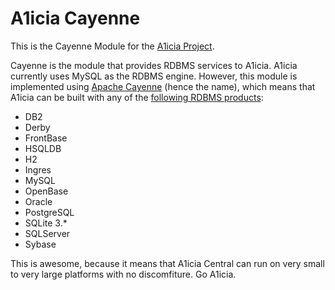 # A1icia Cayenne

This is the Cayenne Module for the [A1icia Project](https://github.com/markhull/A1icia).

Cayenne is the module that provides RDBMS services to A1icia. A1icia currently uses MySQL as the RDBMS engine. However, this module is implemented using [Apache Cayenne](https://cayenne.apache.org/) (hence the name), which means that A1icia can be built with any of the [following RDBMS products](http://cayenne.apache.org/database-support.html):

* DB2
* Derby
* FrontBase
* HSQLDB
* H2
* Ingres
* MySQL
* OpenBase
* Oracle
* PostgreSQL
* SQLite 3.*
* SQLServer
* Sybase

This is awesome, because it means that A1icia Central can run on very small to very large platforms with no discomfiture. Go A1icia.

